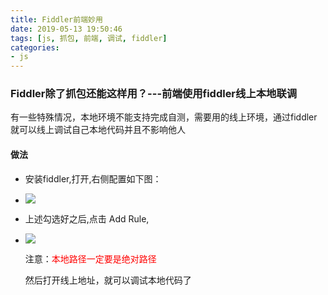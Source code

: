 ```yaml
---
title: Fiddler前端妙用
date: 2019-05-13 19:50:46
tags: [js, 抓包, 前端, 调试, fiddler]
categories: 
- js
---
```


### Fiddler除了抓包还能这样用？---前端使用fiddler线上本地联调

有一些特殊情况，本地环境不能支持完成自测，需要用的线上环境，通过fiddler就可以线上调试自己本地代码并且不影响他人

#### 做法

+ 安装fiddler,打开,右侧配置如下图：
+ ![](Fiddler前端妙用/1.png)

+ 上述勾选好之后,点击  Add Rule,

+ ![](Fiddler前端妙用/2.png)

  注意：<font color=red>本地路径一定要是绝对路径</font>

  然后打开线上地址，就可以调试本地代码了